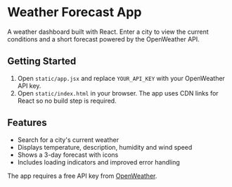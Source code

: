 # Weather Forecast App

A weather dashboard built with React. Enter a city to view the current
conditions and a short forecast powered by the OpenWeather API.
## Getting Started

1. Open `static/app.jsx` and replace `YOUR_API_KEY` with your OpenWeather API key.
2. Open `static/index.html` in your browser. The app uses CDN links for React so no build step is required.

## Features
- Search for a city's current weather
- Displays temperature, description, humidity and wind speed
- Shows a 3-day forecast with icons
- Includes loading indicators and improved error handling

The app requires a free API key from [OpenWeather](https://openweathermap.org/api).

